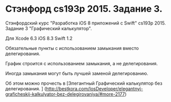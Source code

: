 # Стэнфорд cs193p 2015. Задание 3.

Cтэнфордский курс "Разработка iOS 8 приложений с Swift" cs193p 2015. Задание 3 "Графический калькулятор".

Для Xcode 6.3 iOS 8.3 Swift 1.2

Обязательные пункты c использованием замыкания вместо делегирования. 

График строится с использованием замыкания, а не делегирования. 

Иногда замыкания могут быть лучшей заменой делегированию.

Об этом можно прочесть в [Элегантный Графический калькулятор без делегирования. ] (http://bestkora.com/IosDeveloper/elegantnyj-graficheskij-kalkulyator-bez-delegirovaniya/#more-2177)
